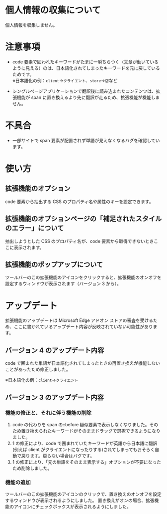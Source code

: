 # 個人情報の収集について

個人情報を収集しません。

# 注意事項

- code 要素で囲われたキーワードがたまに一瞬ちらつく（文章が動いているように見える）のは、日本語化されてしまったキーワードを元に戻しているためです。<br>
  ※日本語化の例：`client`→`クライエント`、`store`→`店`など

- シングルページアプリケーションで翻訳後に読み込まれたコンテンツは、拡張機能が span に置き換えるより先に翻訳が走るため、拡張機能が機能しません。

# 不具合

- 一部サイトで span 要素が配置されず単語が見えなくなるバグを確認しています。

# 使い方

## 拡張機能のオプション

code 要素から抽出する CSS のプロパティ名や属性のキーを設定できます。

## 拡張機能のオプションページの「補足されたスタイルのエラー」について

抽出しようとした CSS のプロパティ名が、code 要素から取得できないときここに表示されます。

## 拡張機能のポップアップについて

ツールバーのこの拡張機能のアイコンをクリックすると、拡張機能のオンオフを設定するウィンドウが表示されます（バージョン 3 から）。

# アップデート

拡張機能のアップデートは Microsoft Edge アドオン ストアの審査を受けるため、ここに書かれているアップデート内容が反映されていない可能性があります。

## バージョン 4 のアップデート内容

code で囲まれた単語が日本語化されてしまったときの再置き換えが機能しないことがあったため修正しました。

※日本語化の例：`client`→`クライエント`

## バージョン 3 のアップデート内容

### 機能の修正と、それに伴う機能の削除

1. code の代わりを span の::before 疑似要素で表示しなくなりました。そのため置き換えられたキーワードがそのままドラッグで選択できるようになりました。
2. 1 の修正により、code で囲まれていたキーワードが英語から日本語に翻訳(例えば client がクライエントになったりする)されてしまってもおそらく自動で戻ります。戻らない場合はバグです。
3. 1 の修正により、「元の単語をそのまま表示する」オプションが不要になったため削除しました。

### 機能の追加

ツールバーのこの拡張機能のアイコンのクリックで、置き換えのオンオフを設定するウィンドウが表示されるようにしました。
置き換えがオンの場合、拡張機能のアイコンにチェックボックスが表示されるようにしました。

